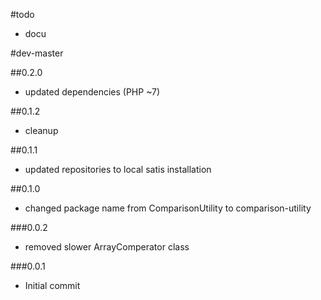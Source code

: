 #todo

- docu

#dev-master

##0.2.0

 - updated dependencies (PHP ~7)

##0.1.2

 - cleanup

##0.1.1

 - updated repositories to local satis installation

##0.1.0

 - changed package name from ComparisonUtility to comparison-utility

###0.0.2

- removed slower ArrayComperator class

###0.0.1

- Initial commit
